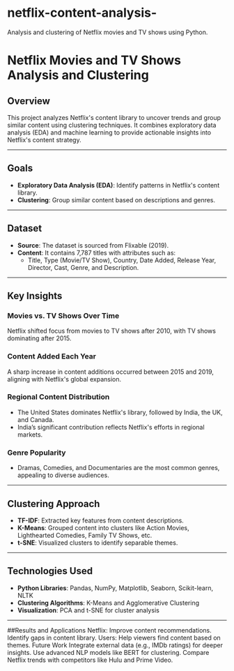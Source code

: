 # netflix-content-analysis-
Analysis and clustering of Netflix movies and TV shows using Python.
# Netflix Movies and TV Shows Analysis and Clustering

## Overview
This project analyzes Netflix's content library to uncover trends and group similar content using clustering techniques. It combines exploratory data analysis (EDA) and machine learning to provide actionable insights into Netflix's content strategy.

---

## Goals
- **Exploratory Data Analysis (EDA)**: Identify patterns in Netflix's content library.
- **Clustering**: Group similar content based on descriptions and genres.

---

## Dataset
- **Source**: The dataset is sourced from Flixable (2019).
- **Content**: It contains 7,787 titles with attributes such as:
  - Title, Type (Movie/TV Show), Country, Date Added, Release Year, Director, Cast, Genre, and Description.

---

## Key Insights
### Movies vs. TV Shows Over Time
Netflix shifted focus from movies to TV shows after 2010, with TV shows dominating after 2015.

### Content Added Each Year
A sharp increase in content additions occurred between 2015 and 2019, aligning with Netflix's global expansion.

### Regional Content Distribution
- The United States dominates Netflix's library, followed by India, the UK, and Canada.
- India’s significant contribution reflects Netflix's efforts in regional markets.

### Genre Popularity
- Dramas, Comedies, and Documentaries are the most common genres, appealing to diverse audiences.

---

## Clustering Approach
- **TF-IDF**: Extracted key features from content descriptions.
- **K-Means**: Grouped content into clusters like Action Movies, Lighthearted Comedies, Family TV Shows, etc.
- **t-SNE**: Visualized clusters to identify separable themes.

---

## Technologies Used
- **Python Libraries**: Pandas, NumPy, Matplotlib, Seaborn, Scikit-learn, NLTK
- **Clustering Algorithms**: K-Means and Agglomerative Clustering
- **Visualization**: PCA and t-SNE for cluster analysis

---
##Results and Applications
Netflix:
Improve content recommendations.
Identify gaps in content library.
Users:
Help viewers find content based on themes.
Future Work
Integrate external data (e.g., IMDb ratings) for deeper insights.
Use advanced NLP models like BERT for clustering.
Compare Netflix trends with competitors like Hulu and Prime Video.





